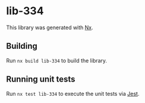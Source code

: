 # lib-334

This library was generated with [Nx](https://nx.dev).

## Building

Run `nx build lib-334` to build the library.

## Running unit tests

Run `nx test lib-334` to execute the unit tests via [Jest](https://jestjs.io).
